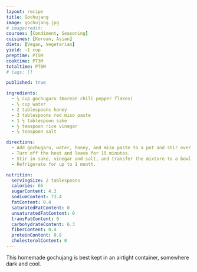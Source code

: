 ```yaml
---
layout: recipe
title: Gochujang
image: gochujang.jpg
# imagecredit:
courses: [Condiment, Seasoning]
cuisines: [Korean, Asian]
diets: [Vegan, Vegetarian]
yield: ~1 cup
preptime: PT5M
cooktime: PT3M
totaltime: PT8M
# tags: []

published: true

ingredients:
  - ¼ cup gochugaru (Korean chili pepper flakes)
  - ⅓ cup water
  - 2 tablespoons honey
  - 3 tablespoons red miso paste
  - 1 ½ tablespoon sake
  - ½ teaspoon rice vinegar
  - ¼ teaspoon salt

directions:
  - Add gochugaru, water, honey, and miso paste to a pot and stir over medium heat until the mixture bubbles.
  - Turn off the heat and leave for 15 minutes.
  - Stir in sake, vinegar and salt, and transfer the mixture to a bowl. Let cool to room temperature.
  - Refrigerate for up to 1 month.

nutrition:
  servingSize: 2 tablespoons
  calories: 66
  sugarContent: 4.3
  sodiumContent: 73.4
  fatContent: 0.4
  saturatedFatContent: 0
  unsaturatedFatContent: 0
  transFatContent: 0
  carbohydrateContent: 6.3
  fiberContent: 0.4
  proteinContent: 0.8
  cholesterolContent: 0
---
```


This homemade gochujang is best kept in an airtight container, somewhere dark and cool.
